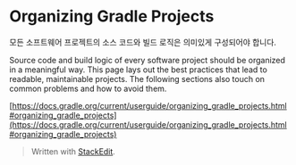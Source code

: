 # Organizing Gradle Projects

모든 소프트웨어 프로젝트의 소스 코드와 빌드 로직은 의미있게 구성되어야 합니다.  

Source code and build logic of every software project should be organized in a meaningful way. This page lays out the best practices that lead to readable, maintainable projects. The following sections also touch on common problems and how to avoid them.



[https://docs.gradle.org/current/userguide/organizing_gradle_projects.html#organizing_gradle_projects](https://docs.gradle.org/current/userguide/organizing_gradle_projects.html#organizing_gradle_projects)


> Written with [StackEdit](https://stackedit.io/).
<!--stackedit_data:
eyJoaXN0b3J5IjpbMTkxMzAxODc4NywxNzIzNTY2MzA1XX0=
-->